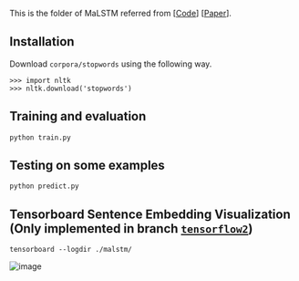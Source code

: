 This is the folder of MaLSTM referred from [[Code](https://github.com/likejazz/Siamese-LSTM)] [[Paper](https://ojs.aaai.org/index.php/AAAI/article/view/10350)].

## Installation

Download `corpora/stopwords` using the following way.

```
>>> import nltk
>>> nltk.download('stopwords')
```

## Training and evaluation

`python train.py`

## Testing on some examples

`python predict.py`

## Tensorboard Sentence Embedding Visualization (Only implemented in branch [`tensorflow2`](https://github.com/14H034160212/HHH-An-Online-Question-Answering-System-for-Medical-Questions/tree/tensorflow2))

`tensorboard --logdir ./malstm/`

![image](https://user-images.githubusercontent.com/23516191/223430710-36733d92-ec62-4c62-97b5-3bfd5d80667f.png)
